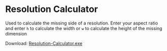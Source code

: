 # Resolution Calculator
Used to calculate the missing side of a resolution. Enter your aspect ratio and enter `h` to calculate the width or `w` to calculate the height of the missing dimension

Download: [Resolution-Calculator.exe](https://github.com/Xytrizareal/Resolution-Calculator/releases/latest/download/Resolution-Calculator.exe)
